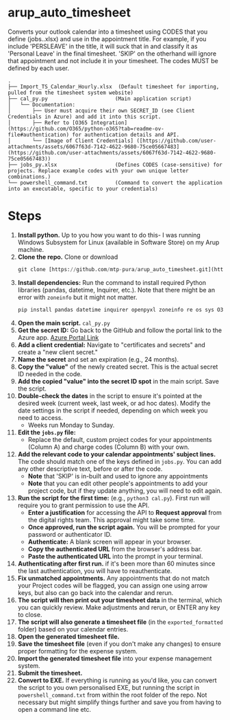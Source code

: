 # arup_auto_timesheet

Converts your outlook calendar into a timesheet using CODES that you define (jobs..xlsx) and use in the appointment title. For example, if you include 'PERSLEAVE' in the title, it will suck that in and classify it as 'Personal Leave' in the final timesheet. 'SKIP' on the otherhand will ignore that appointment and not include it in your timesheet. The codes MUST be defined by each user.

```
.
├── Import_TS_Calendar_Hourly.xlsx  (Default timesheet for importing, pulled from the timesheet system website)
├── cal_py.py                      (Main application script)
│   └── Documentation:
│       ├── User must acquire their own SECRET_ID (see Client Credentials in Azure) and add it into this script.
│       ├── Refer to [O365 Integration](https://github.com/O365/python-o365?tab=readme-ov-file#authentication) for authentication details and API.
│       └── [Image of Client Credentials] ([https://github.com/user-attachments/assets/6067f63d-7142-4622-9680-75ce05667483](https://github.com/user-attachments/assets/6067f63d-7142-4622-9680-75ce05667483))
├── jobs_py.xlsx                   (Defines CODES (case-sensitive) for projects. Replace example codes with your own unique letter combinations.)
└── powershell_command.txt         (Command to convert the application into an executable, specific to your credentials)
```

# Steps

1.  **Install python.** Up to you how you want to do this- I was running Windows Subsystem for Linux (available in Software Store) on my Arup machine.
2.  **Clone the repo.** Clone or download
    ```python
    git clone [https://github.com/mtp-pura/arup_auto_timesheet.git](https://github.com/mtp-pura/arup_auto_timesheet.git)
    ```
3.  **Install dependencies:** Run the command to install required Python libraries (pandas, datetime, Inquirer, etc.). Note that there might be an error with `zoneinfo` but it might not matter.
    ```python
    pip install pandas datetime inquirer openpyxl zoneinfo re os sys O365 python-dateutil
    ```
4.  **Open the main script.** `cal_py.py`
5.  **Get the secret ID:** Go back to the GitHub and follow the portal link to the Azure app. [Azure Portal Link](https://portal.azure.com/#view/Microsoft_AAD_RegisteredApps/ApplicationMenuBlade/~/Overview/appId/73fee778-cbb5-4c82-81cd-13503338d848/isMSAApp~/false)
6.  **Add a client credential:** Navigate to "certificates and secrets" and create a "new client secret."
7.  **Name the secret** and set an expiration (e.g., 24 months).
8.  **Copy the "value"** of the newly created secret. This is the actual secret ID needed in the code.
9.  **Add the copied "value" into the secret ID spot** in the main script. Save the script.
10. **Double-check the dates** in the script to ensure it's pointed at the desired week (current week, last week, or ad hoc dates). Modify the date settings in the script if needed, depending on which week you need to access.
    * Weeks run Monday to Sunday.
11. **Edit the `jobs.py` file:**
    * Replace the default, custom project codes for your appointments (Column A) and charge codes (Column B) with your own.
12. **Add the relevant code to your calendar appointments' subject lines.** The code should match one of the keys defined in `jobs.py`. You can add any other descriptive text, before or after the code.
    * **Note** that 'SKIP' is in-built and used to ignore any appointments
    * **Note** that you can edit other people's appointments to add your project code, but if they update anything, you will need to edit again.
13. **Run the script for the first time:** (e.g., `python3 cal.py`). First run will require you to grant permission to use the API.
    * **Enter a justification** for accessing the API to **Request approval** from the digital rights team. This approval might take some time.
    * **Once approved, run the script again.** You will be prompted for your password or authenticator ID.
    * **Authenticate:** A blank screen will appear in your browser.
    * **Copy the authenticated URL** from the browser's address bar.
    * **Paste the authenticated URL** into the prompt in your terminal.
14. **Authenticating after first run.** if it's been more than 60 minutes since the last authentication, you will have to reauthenticate.
15. **Fix unmatched appointments.** Any appointments that do not match your Project codes will be flagged, you can assign one using arrow keys, but also can go back into the calendar and rerun.
16. **The script will then print out your timesheet data** in the terminal, which you can quickly review. Make adjustments and rerun, or ENTER any key to close.
17. **The script will also generate a timesheet file** (in the `exported_formatted` folder) based on your calendar entries.
18. **Open the generated timesheet file.**
19. **Save the timesheet file** (even if you don't make any changes) to ensure proper formatting for the expense system.
20. **Import the generated timesheet file** into your expense management system.
21. **Submit the timesheet.**
22. **Convert to EXE.** If everything is running as you'd like, you can convert the script to you own personalised EXE, but running the script in `powershell_command.txt` from within the root folder of the repo. Not necessary but might simplify things further and save you from having to open a command line etc.
